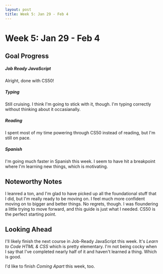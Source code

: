```yaml
---
layout: post
title: Week 5: Jan 29 - Feb 4
---
```

# Week 5: Jan 29 - Feb 4

## Goal Progress

##### Job Ready JavaScript
Alright, done with CS50! 

##### Typing
Still cruising. I think I'm going to stick with it, though. I'm typing correctly without thinking about it occasianally.

##### Reading
I spent most of my time powering through CS50 instead of reading, but I'm still on pace.

##### Spanish
I'm going much faster in Spanish this week. I seem to have hit a breakpoint where I'm learning new things, which is motivating.

## Noteworthy Notes
I leanred a ton, and I'm glad to have picked up all the foundational stuff that I did, but I'm really ready to be moving on. I feel much more confident moving on to bigger and better things. No regrets, though. I was floundering a little trying to move forward, and this guide is just what I needed. CS50 is the perfect starting point.

## Looking Ahead
I'll likely finish the next course in Job-Ready JavaScript this week. It's *Learn to Code HTML & CSS* which is pretty elementary. I'm not being cocky when I say that I've completed nearly half of it and haven't learned a thing. Which is good.

I'd like to finish *Coming Apart* this week, too. 
